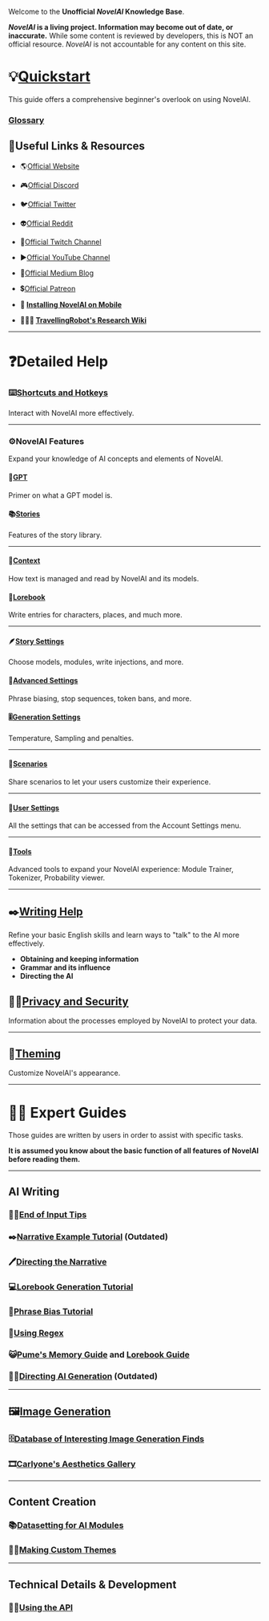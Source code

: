 Welcome to the **Unofficial *NovelAI* Knowledge Base**.


***NovelAI* is a living project. Information may become out of date, or inaccurate.**
While some content is reviewed by developers, this is NOT an official resource.
*NovelAI* is not accountable for any content on this site.

# **💡[Quickstart](Quickstart.html)**

This guide offers a comprehensive beginner\'s overlook on using NovelAI.

### **[Glossary](Glossary.html)**

## 🔗Useful Links & Resources

-   🌎[Official Website](https://novelai.net/)

-   🎮[Official Discord](https://discord.gg/novelai)
-   🐦[Official Twitter](https://twitter.com/novelaiofficial)
-   👽[Official Reddit](https://www.reddit.com/r/NovelAi/)
-   🎥[Official Twitch Channel](https://www.twitch.tv/novelai)
-   ▶️[Official YouTube Channel](https://www.youtube.com/channel/UCTK_ytXlba9AmtWTTLuTlxw)
-   📰[Official Medium Blog](https://novelai.medium.com/)
-   💲[Official Patreon](https://patreon.com/novelai)

-   **📱 [Installing NovelAI on Mobile](Installing_NovelAI_on_Mobile.html)**
-   **👩🏿‍🔬 [TravellingRobot\'s Research Wiki](https://github.com/TravellingRobot/NAI_Community_Research/wiki)**

***

# ❓Detailed Help

### **⌨️[Shortcuts and Hotkeys](Shortcuts-and-Hotkeys.html)**

Interact with NovelAI more effectively.

***

### **⚙️NovelAI Features**

Expand your knowledge of AI concepts and elements of NovelAI.

#### **🧠[GPT](GPT.html)**

Primer on what a GPT model is.

#### **📚[Stories](Stories.html)**

Features of the story library.

***

#### **📃[Context](Context.html)**

How text is managed and read by NovelAI and its models.

#### **📖[Lorebook](Lorebook.html)**

Write entries for characters, places, and much more.

***

#### **🪶[Story Settings](Story-Settings.html)**

Choose models, modules, write injections, and more.

#### **🔬[Advanced Settings](Advanced-Settings.html)**

Phrase biasing, stop sequences, token bans, and more.

#### **🎚️[Generation Settings](Generation-Settings.html)**

Temperature, Sampling and penalties.

***

#### **🤝[Scenarios](Sharing.html)**

Share scenarios to let your users customize their experience.

***

#### **🧰[User Settings](User-settings.html)**

All the settings that can be accessed from the Account Settings menu.

***

#### **🔧[Tools](Tools.html)**

Advanced tools to expand your NovelAI experience: Module Trainer, Tokenizer, Probability viewer.

***

## **✒️[Writing Help](Writing-Help.html)**

Refine your basic English skills and learn ways to "talk" to the AI more effectively.

- **Obtaining and keeping information**
- **Grammar and its influence**
- **Directing the AI**

## **🕵️‍♂️[Privacy and Security](Privacy-and-Security.html)**

Information about the processes employed by NovelAI to protect your data.

***

## **🎨[Theming](Theming.html)**

Customize NovelAI's appearance.

***

# 👩‍💻 Expert Guides

Those guides are written by users in order to assist with specific
tasks.

**It is assumed you know about the basic function of all features of
NovelAI before reading them.**

***

## AI Writing

### **👨‍🏫[End of Input Tips](End-of-Input-Tips.html)**

### **✒️[Narrative Example Tutorial](Narrative-Example-Tutorial.html)** (Outdated)

### **🖊️[Directing the Narrative](Directing-the-Narrative.html)**

### **💻[Lorebook Generation Tutorial](Lorebook-Generation-Tutorial.html)**

### **📏[Phrase Bias Tutorial](Phrase-Bias-Tutorial.html)**

### **🤖[Using Regex](Using-Regex.html)**

### **😺[Pume\'s Memory Guide](https://rentry.org/memory-guide) and [Lorebook Guide](https://rentry.org/lorebook-guide)**

### **👩‍✈️[Directing AI Generation](Directing-AI-Generation.html)** (Outdated)

***

## **🖼️[Image Generation](Image-Generation.html)**

### **🗄️[Database of Interesting Image Generation Finds](Database-of-Interesting-Image-Generation-Finds.html)**

### **🎞️[Carlyone\'s Aesthetics Gallery](https://zele.st/NovelAI/)**

***

## Content Creation

### **📚[Datasetting for AI Modules](Datasetting-for-AI-Modules.html)**

### **👩‍🎨[Making Custom Themes](Making-Custom-Themes.html)**

***

## Technical Details & Development

### **🧑‍💻[Using the API](Using-the-API.html)**
